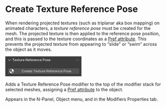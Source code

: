 # Create Texture Reference Pose

When rendering projected textures (such as triplanar aka box mapping) on animated characters, a *texture reference pose* must be created for the mesh. The projected texture is then applied to the reference pose position, and this is passed to the texture coordinates as a [Pref attribute](triPref.md). This prevents the projected texture from appearing to “slide” or “swim” across the object as it moves. 

![img](img/texRef.jpg)

Adds a Texture Reference Pose modifier to the top of the modifier stack for selected meshes, assigning a [Pref attribute](triPref.md) to the object. 

Appears in the N-Panel, Object menu, and in the Modifiers Properties tab.
